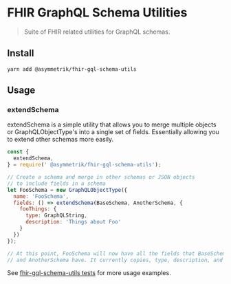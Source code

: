 # FHIR GraphQL Schema Utilities
> Suite of FHIR related utilities for GraphQL schemas.


## Install

```shell
yarn add @asymmetrik/fhir-gql-schema-utils
```

## Usage

### extendSchema

extendSchema is a simple utility that allows you to merge multiple objects or
GraphQLObjectType's into a single set of fields. Essentially allowing you to
extend other schemas more easily.

```javascript
const {
  extendSchema,
} = require(' @asymmetrik/fhir-gql-schema-utils');

// Create a schema and merge in other schemas or JSON objects
// to include fields in a schema
let FooSchema = new GraphQLObjectType({
  name: 'FooSchema',
  fields: () => extendSchema(BaseSchema, AnotherSchema, {
    fooThings: {
      type: GraphQLString,
      description: 'Things about Foo'
    }
  }) 
});

// At this point, FooSchema will now have all the fields that BaseSchema
// and AnotherSchema have. It currently copies, type, description, and resolve.
```

See [fhir-gql-schema-utils tests](./index.test.js) for more usage examples.
